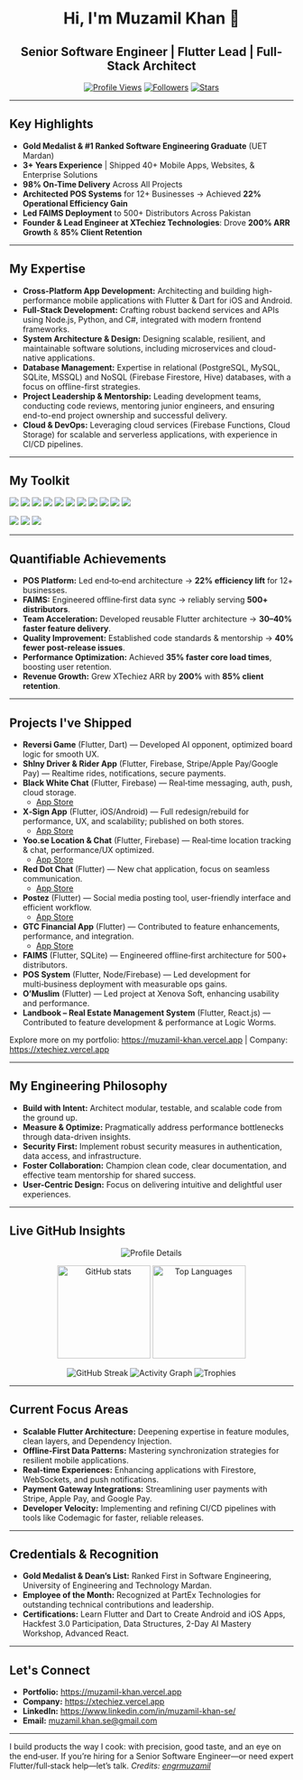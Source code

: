 <!-- Profile README for @engrmuzamil -->
<!-- Create a repo named exactly your username: engrmuzamil/engrmuzamil -->

<div align="center">

# Hi, I'm Muzamil Khan 👋  
## Senior Software Engineer | Flutter Lead | Full-Stack Architect

[![Profile Views](https://komarev.com/ghpvc/?username=engrmuzamil&color=1DA1F2&style=for-the-badge)](https://github.com/engrmuzamil)
[![Followers](https://img.shields.io/github/followers/engrmuzamil?style=for-the-badge&color=28a745)](https://github.com/engrmuzamil?tab=followers)
[![Stars](https://img.shields.io/github/stars/engrmuzamil?style=for-the-badge&color=ffcc00)](https://github.com/engrmuzamil?tab=repositories)

</div>

---

## Key Highlights
- **Gold Medalist & #1 Ranked Software Engineering Graduate** (UET Mardan)  
- **3+ Years Experience** | Shipped 40+ Mobile Apps, Websites, & Enterprise Solutions  
- **98% On-Time Delivery** Across All Projects  
- **Architected POS Systems** for 12+ Businesses → Achieved **22% Operational Efficiency Gain**  
- **Led FAIMS Deployment** to 500+ Distributors Across Pakistan  
- **Founder & Lead Engineer at XTechiez Technologies**: Drove **200% ARR Growth** & **85% Client Retention**

---

## My Expertise
- **Cross-Platform App Development:** Architecting and building high-performance mobile applications with Flutter & Dart for iOS and Android.
- **Full-Stack Development:** Crafting robust backend services and APIs using Node.js, Python, and C#, integrated with modern frontend frameworks.
- **System Architecture & Design:** Designing scalable, resilient, and maintainable software solutions, including microservices and cloud-native applications.
- **Database Management:** Expertise in relational (PostgreSQL, MySQL, SQLite, MSSQL) and NoSQL (Firebase Firestore, Hive) databases, with a focus on offline-first strategies.
- **Project Leadership & Mentorship:** Leading development teams, conducting code reviews, mentoring junior engineers, and ensuring end-to-end project ownership and successful delivery.
- **Cloud & DevOps:** Leveraging cloud services (Firebase Functions, Cloud Storage) for scalable and serverless applications, with experience in CI/CD pipelines.

---

## My Toolkit
<p>
  <img src="https://img.shields.io/badge/Flutter-02569B?logo=flutter&logoColor=white&style=for-the-badge" />
  <img src="https://img.shields.io/badge/Dart-0175C2?logo=dart&logoColor=white&style=for-the-badge" />
  <img src="https://img.shields.io/badge/React-20232A?logo=react&logoColor=61DAFB&style=for-the-badge" />
  <img src="https://img.shields.io/badge/Node.js-339933?logo=node.js&logoColor=white&style=for-the-badge" />
  <img src="https://img.shields.io/badge/Python-3776AB?logo=python&logoColor=white&style=for-the-badge" />
  <img src="https://img.shields.io/badge/C%23-239120?logo=c-sharp&logoColor=white&style=for-the-badge" />
  <img src="https://img.shields.io/badge/Firebase-FFCA28?logo=firebase&logoColor=000&style=for-the-badge" />
  <img src="https://img.shields.io/badge/PostgreSQL-4169E1?logo=postgresql&logoColor=white&style=for-the-badge" />
  <img src="https://img.shields.io/badge/SQLite-003B57?logo=sqlite&logoColor=white&style=for-the-badge" />
  <img src="https://img.shields.io/badge/Django-092E20?logo=django&logoColor=white&style=for-the-badge" />
  <img src="https://img.shields.io/badge/Flask-000000?logo=flask&logoColor=white&style=for-the-badge" />
</p>

<p>
  <img src="https://img.shields.io/badge/State%20Mgmt-Provider%20|%20BLoC%20|%20Riverpod-6A5ACD?style=for-the-badge" />
  <img src="https://img.shields.io/badge/CI%2FCD-Codemagic-9146FF?style=for-the-badge" />
  <img src="https://img.shields.io/badge/Testing-Unit%20%7C%20Widget%20%7C%20Integration-2E8B57?style=for-the-badge" />
</p>

---

## Quantifiable Achievements
- **POS Platform:** Led end‑to‑end architecture → **22% efficiency lift** for 12+ businesses.
- **FAIMS:** Engineered offline‑first data sync → reliably serving **500+ distributors**.
- **Team Acceleration:** Developed reusable Flutter architecture → **30–40% faster feature delivery**.
- **Quality Improvement:** Established code standards & mentorship → **40% fewer post-release issues**.
- **Performance Optimization:** Achieved **35% faster core load times**, boosting user retention.
- **Revenue Growth:** Grew XTechiez ARR by **200%** with **85% client retention**.

---

## Projects I've Shipped
- **Reversi Game** (Flutter, Dart) — Developed AI opponent, optimized board logic for smooth UX.
- **Shlny Driver & Rider App** (Flutter, Firebase, Stripe/Apple Pay/Google Pay) — Realtime rides, notifications, secure payments.
- **Black White Chat** (Flutter, Firebase) — Real‑time messaging, auth, push, cloud storage.
    *   [App Store](https://apps.apple.com/us/app/black-white-chat/id6473248225)
- **X‑Sign App** (Flutter, iOS/Android) — Full redesign/rebuild for performance, UX, and scalability; published on both stores.
    *   [App Store](https://apps.apple.com/us/app/x-sign-app/id1668324605)
- **Yoo.se Location & Chat** (Flutter, Firebase) — Real‑time location tracking & chat, performance/UX optimized.
    *   [App Store](https://apps.apple.com/us/app/yoo-se-location-chat/id1479389629)
- **Red Dot Chat** (Flutter) — New chat application, focus on seamless communication.
    *   [App Store](https://apps.apple.com/us/app/red-dot-chat/id6743672531)
- **Postez** (Flutter) — Social media posting tool, user-friendly interface and efficient workflow.
    *   [App Store](https://apps.apple.com/us/app/postez/id6670147589)
- **GTC Financial App** (Flutter) — Contributed to feature enhancements, performance, and integration.
    *   [App Store](https://apps.apple.com/us/app/gtc-financial-app/id6451421881)
- **FAIMS** (Flutter, SQLite) — Engineered offline‑first architecture for 500+ distributors.
- **POS System** (Flutter, Node/Firebase) — Led development for multi‑business deployment with measurable ops gains.
- **O’Muslim** (Flutter) — Led project at Xenova Soft, enhancing usability and performance.
- **Landbook – Real Estate Management System** (Flutter, React.js) — Contributed to feature development & performance at Logic Worms.

Explore more on my portfolio: https://muzamil-khan.vercel.app | Company: https://xtechiez.vercel.app

---

## My Engineering Philosophy
- **Build with Intent:** Architect modular, testable, and scalable code from the ground up.
- **Measure & Optimize:** Pragmatically address performance bottlenecks through data-driven insights.
- **Security First:** Implement robust security measures in authentication, data access, and infrastructure.
- **Foster Collaboration:** Champion clean code, clear documentation, and effective team mentorship for shared success.
- **User-Centric Design:** Focus on delivering intuitive and delightful user experiences.

---

## Live GitHub Insights

<div align="center">

<!-- Profile Summary Card -->
<img src="https://github-profile-summary-cards.vercel.app/api/cards/profile-details?username=engrmuzamil&theme=tokyonight&bg_color=282A36" alt="Profile Details" />

<!-- Core Stats + Top Languages -->
<p>
  <img height="165" src="https://github-readme-stats.vercel.app/api?username=engrmuzamil&show_icons=true&count_private=true&include_all_commits=true&theme=tokyonight&hide_border=true&bg_color=282A36" alt="GitHub stats" />
  <img height="165" src="https://github-readme-stats.vercel.app/api/top-langs/?username=engrmuzamil&layout=compact&langs_count=8&theme=tokyonight&hide_border=true&bg_color=282A36" alt="Top Languages" />
</p>

<!-- Streak -->
<img src="https://github-readme-streak-stats.herokuapp.com?user=engrmuzamil&theme=tokyonight&hide_border=true&bg_color=282A36" alt="GitHub Streak" />

<!-- Activity Graph -->
<img src="https://github-readme-activity-graph.vercel.app/graph?username=engrmuzamil&theme=tokyo-night&hide_border=true&bg_color=282A36" alt="Activity Graph" />

<!-- Trophies -->
<img src="https://github-profile-trophy.vercel.app/?username=engrmuzamil&theme=dracula&no-frame=true&bg_color=282A36&column=7" alt="Trophies" />

</div>

---

## Current Focus Areas
- **Scalable Flutter Architecture:** Deepening expertise in feature modules, clean layers, and Dependency Injection.
- **Offline-First Data Patterns:** Mastering synchronization strategies for resilient mobile applications.
- **Real-time Experiences:** Enhancing applications with Firestore, WebSockets, and push notifications.
- **Payment Gateway Integrations:** Streamlining user payments with Stripe, Apple Pay, and Google Pay.
- **Developer Velocity:** Implementing and refining CI/CD pipelines with tools like Codemagic for faster, reliable releases.

---

## Credentials & Recognition
- **Gold Medalist & Dean’s List:** Ranked First in Software Engineering, University of Engineering and Technology Mardan.
- **Employee of the Month:** Recognized at PartEx Technologies for outstanding technical contributions and leadership.
- **Certifications:** Learn Flutter and Dart to Create Android and iOS Apps, Hackfest 3.0 Participation, Data Structures, 2-Day AI Mastery Workshop, Advanced React.

---

## Let's Connect
- **Portfolio:** https://muzamil-khan.vercel.app
- **Company:** https://xtechiez.vercel.app
- **LinkedIn:** https://www.linkedin.com/in/muzamil-khan-se/
- **Email:** muzamil.khan.se@gmail.com

---
I build products the way I cook: with precision, good taste, and an eye on the end‑user. If you’re hiring for a Senior Software Engineer—or need expert Flutter/full‑stack help—let’s talk.
*Credits: [engrmuzamil](https://github.com/engrmuzamil)*
